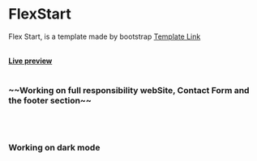 # FlexStart
 Flex Start, is a template made by bootstrap <a href="https://bootstrapmade.com/flexstart-bootstrap-startup-template/">Template Link</a><br><br>
 
 
<a href="https://karimaziz69.github.io/FlexStart/"><b>Live preview</b></a><br><br>

<h3>~~Working on full responsibility webSite, Contact Form and the footer section~~</h3><br><br>
<h3>Working on dark mode</h3>

